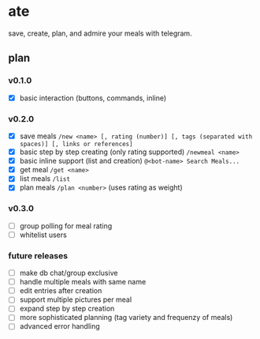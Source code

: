 # ate

save, create, plan, and admire your meals with telegram.

## plan

### v0.1.0

- [X] basic interaction (buttons, commands, inline)

### v0.2.0

- [X] save meals `/new <name> [, rating (number)] [, tags (separated with spaces)] [, links or references]`
- [X] basic step by step creating (only rating supported) `/newmeal <name>`
- [X] basic inline support (list and creation) `@<bot-name> Search Meals...`
- [X] get meal `/get <name>`
- [X] list meals `/list`
- [X] plan meals `/plan <number>` (uses rating as weight)

### v0.3.0

- [ ] group polling for meal rating
- [ ] whitelist users

### future releases

- [ ] make db chat/group exclusive
- [ ] handle multiple meals with same name
- [ ] edit entries after creation
- [ ] support multiple pictures per meal
- [ ] expand step by step creation
- [ ] more sophisticated planning (tag variety and frequenzy of meals)
- [ ] advanced error handling
